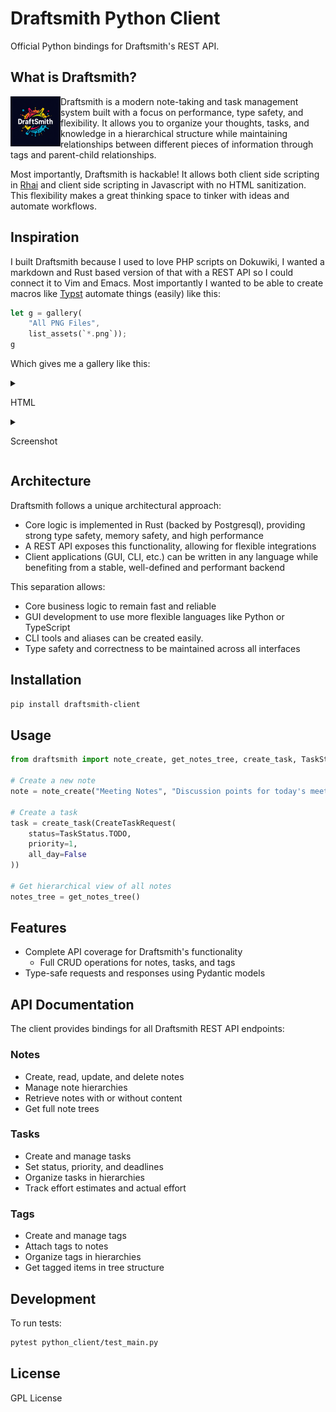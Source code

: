 # Draftsmith Python Client

Official Python bindings for Draftsmith's REST API.

## What is Draftsmith?

<p><img src="./assets/logo.png" style="float: left; width: 80px" /></p>

Draftsmith is a modern note-taking and task management system built with a focus on performance, type safety, and flexibility. It allows you to organize your thoughts, tasks, and knowledge in a hierarchical structure while maintaining relationships between different pieces of information through tags and parent-child relationships.

Most importantly, Draftsmith is hackable! It allows both client side scripting in [Rhai](https://rhai.rs/book/about/index.html) and client side scripting in Javascript with no HTML sanitization. This flexibility makes a great thinking space to tinker with ideas and automate workflows.

## Inspiration

I built Draftsmith because I used to love PHP scripts on Dokuwiki, I wanted a markdown and Rust based version of that with a REST API so I could connect it to Vim and Emacs. Most importantly I wanted to be able to create macros like [Typst](https://typst.app/docs/) automate things (easily) like this:

```rust
let g = gallery(
    "All PNG Files",
    list_assets(`*.png`));
g
```

Which gives me a gallery like this:

<details closed><summary>

HTML
</summary>

```html

<div class="max-w-4xl mx-auto p-6 border border-gray-200 rounded-lg shadow-md">
<h2 class="text-2xl font-bold">All PNG Files</h2>
    <div class="grid grid-cols-1 sm:grid-cols-2 md:grid-cols-3 lg:grid-cols-4 gap-4">
    <div><img src="/m/1.png" class="gallery-image" /></div>
    <div><img src="/m/Screenshot_20241109-160513.png" class="gallery-image" /></div>
    <div><img src="/m/Screenshot_20241109-221933.png" class="gallery-image" /></div>
    <div><img src="/m/Screenshot_20241109-221939.png" class="gallery-image" /></div>
    <div><img src="/m/Screenshot_20241111-122941.png" class="gallery-image" /></div>
    <div><img src="/m/dor_bon_young.png" class="gallery-image" /></div>
    <div><img src="/m/icon.png" class="gallery-image" /></div>
    <div><img src="/m/signal-2024-10-15-153648_002.png" class="gallery-image" /></div>
    <div><img src="/m/swslhd.png" class="gallery-image" /></div>
    <div><img src="/m/t_wallpaper_2.png" class="gallery-image" /></div>
    <div><img src="/m/tmpzifq6fco.png" class="gallery-image" /></div>
    </div>
</div>
```
</details>


<details closed><summary>

Screenshot
</summary>


<p><img src="./assets/gallery_screenshot.png" style="float: left; width: 160px" /></p>
</details>



## Architecture

Draftsmith follows a unique architectural approach:
- Core logic is implemented in Rust (backed by Postgresql), providing strong type safety, memory safety, and high performance
- A REST API exposes this functionality, allowing for flexible integrations
- Client applications (GUI, CLI, etc.) can be written in any language while benefiting from a stable, well-defined and performant backend

This separation allows:
- Core business logic to remain fast and reliable
- GUI development to use more flexible languages like Python or TypeScript
- CLI tools and aliases can be created easily.
- Type safety and correctness to be maintained across all interfaces

## Installation

```bash
pip install draftsmith-client
```

## Usage

```python
from draftsmith import note_create, get_notes_tree, create_task, TaskStatus

# Create a new note
note = note_create("Meeting Notes", "Discussion points for today's meeting")

# Create a task
task = create_task(CreateTaskRequest(
    status=TaskStatus.TODO,
    priority=1,
    all_day=False
))

# Get hierarchical view of all notes
notes_tree = get_notes_tree()
```

## Features

- Complete API coverage for Draftsmith's functionality
    - Full CRUD operations for notes, tasks, and tags
- Type-safe requests and responses using Pydantic models

## API Documentation

The client provides bindings for all Draftsmith REST API endpoints:

### Notes
- Create, read, update, and delete notes
- Manage note hierarchies
- Retrieve notes with or without content
- Get full note trees

### Tasks
- Create and manage tasks
- Set status, priority, and deadlines
- Organize tasks in hierarchies
- Track effort estimates and actual effort

### Tags
- Create and manage tags
- Attach tags to notes
- Organize tags in hierarchies
- Get tagged items in tree structure

## Development

To run tests:

```bash
pytest python_client/test_main.py
```

## License

GPL License
